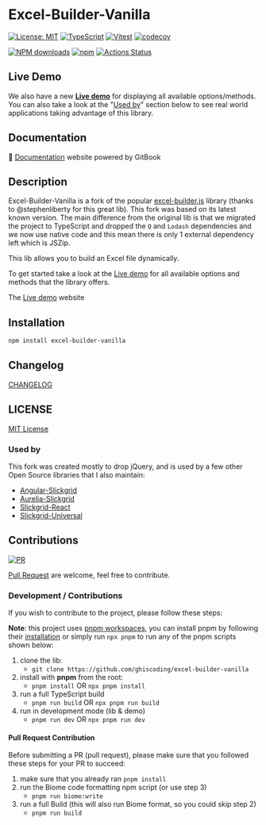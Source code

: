 # Excel-Builder-Vanilla

[![License: MIT](https://img.shields.io/badge/License-MIT-yellow.svg)](https://opensource.org/licenses/MIT)
[![TypeScript](https://img.shields.io/badge/%3C%2F%3E-TypeScript-%230074c1.svg)](http://www.typescriptlang.org/)
[![Vitest](https://img.shields.io/badge/tested%20with-vitest-fcc72b.svg?logo=vitest)](https://vitest.dev/)
[![codecov](https://codecov.io/gh/ghiscoding/excel-builder-vanilla/branch/main/graph/badge.svg)](https://codecov.io/gh/ghiscoding/excel-builder-vanilla)

[![NPM downloads](https://img.shields.io/npm/dy/excel-builder-vanilla)](https://npmjs.org/package/excel-builder-vanilla)
[![npm](https://img.shields.io/npm/v/excel-builder-vanilla.svg?logo=npm&logoColor=fff&label=npm)](https://www.npmjs.com/package/excel-builder-vanilla)
[![Actions Status](https://github.com/ghiscoding/excel-builder-vanilla/actions/workflows/main.yml/badge.svg)](https://github.com/ghiscoding/excel-builder-vanilla/actions)

## Live Demo

We also have a new [**Live demo**](https://ghiscoding.github.io/excel-builder-vanilla/) for displaying all available options/methods. You can also take a look at the "[Used by](#used-by)" section below to see real world applications taking advantage of this library.

## Documentation

📘 [Documentation](https://ghiscoding.gitbook.io/excel-builder-vanilla/) website powered by GitBook

## Description

Excel-Builder-Vanilla is a fork of the popular [excel-builder.js](https://github.com/stephenliberty/excel-builder.js) library (thanks to @stephenliberty for this great lib). This fork was based on its latest known version. The main difference from the original lib is that we migrated the project to TypeScript and dropped the `Q` and `Lodash` dependencies and we now use native code and this mean there is only 1 external dependency left which is JSZip.

This lib allows you to build an Excel file dynamically.

To get started take a look at the [Live demo](https://ghiscoding.github.io/excel-builder-vanilla/) for all available options and methods that the library offers.

The [Live demo](https://ghiscoding.github.io/excel-builder-vanilla/) website

## Installation

```sh
npm install excel-builder-vanilla
```

## Changelog

[CHANGELOG](https://github.com/ghiscoding/excel-builder-vanilla/blob/main/packages/excel-builder-vanilla/CHANGELOG.md)

## LICENSE

[MIT License](https://github.com/ghiscoding/excel-builder-vanilla/blob/main/LICENSE)

### Used by

This fork was created mostly to drop jQuery, and is used by a few other Open Source libraries that I also maintain:

- [Angular-Slickgrid](https://github.com/ghiscoding/Angular-Slickgrid)
- [Aurelia-Slickgrid](https://github.com/ghiscoding/aurelia-slickgrid)
- [Slickgrid-React](https://github.com/ghiscoding/slickgrid-react)
- [Slickgrid-Universal](https://github.com/ghiscoding/slickgrid-universal)

## Contributions

[![PR](https://img.shields.io/badge/PR-Welcome-1abc9c)](https://github.com/ghiscoding/excel-builder-vanilla/pulls)

[Pull Request](https://github.com/ghiscoding/excel-builder-vanilla/pulls) are welcome, feel free to contribute.

### Development / Contributions

If you wish to contribute to the project, please follow these steps:

**Note**: this project uses [pnpm workspaces](https://pnpm.io/workspaces), you can install pnpm by following their [installation](https://pnpm.io/installation) or simply run `npx pnpm` to run any of the pnpm scripts shown below:

1. clone the lib:
   - `git clone https://github.com/ghiscoding/excel-builder-vanilla`
2. install with **pnpm** from the root:
   - `pnpm install` OR `npx pnpm install`
3. run a full TypeScript build
   - `pnpm run build` OR `npx pnpm run build`
4. run in development mode (lib & demo)
   - `pnpm run dev` OR `npx pnpm run dev`

#### Pull Request Contribution

Before submitting a PR (pull request), please make sure that you followed these steps for your PR to succeed:

1. make sure that you already ran `pnpm install`
2. run the Biome code formatting npm script (or use step 3)
   - `pnpm run biome:write`
3. run a full Build (this will also run Biome format, so you could skip step 2)
   - `pnpm run build`
